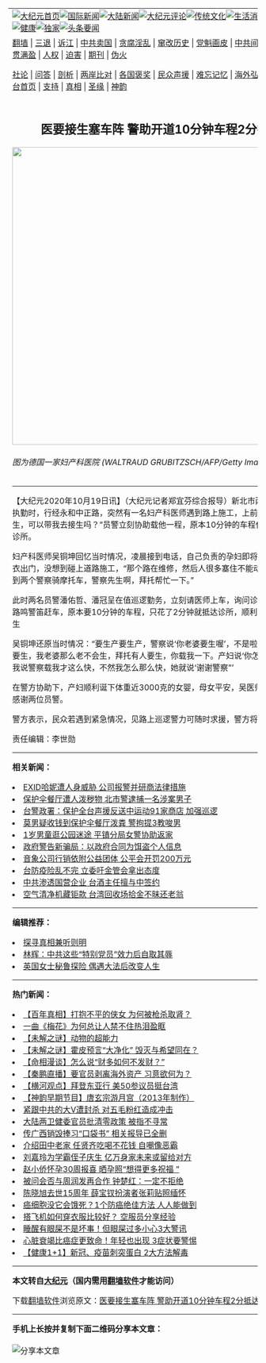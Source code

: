 <a name="1" id="1" target="_blank"></a><span id="1"></span>
<table align=center border="0"><tr><td colspan="2" VALIGN=TOP><a href="https://github.com/hoxgwd311/djy/blob/master/gb/nf1351518.md#1"><img src="https://raw.githubusercontent.com/hoxgwd311/www/master/t/djy/1.jpg" title="大纪元首页" alt="大纪元首页"></a><a href="https://github.com/hoxgwd311/djy/blob/master/gb/n24hr.md#1"><img src="https://raw.githubusercontent.com/hoxgwd311/www/master/t/djy/3.jpg" title="国际新闻" alt="国际新闻"></a><a href="https://github.com/hoxgwd311/djy/blob/master/gb/nsc413.md#1"><img src="https://raw.githubusercontent.com/hoxgwd311/www/master/t/djy/4.jpg" title="大陆新闻" alt="大陆新闻"></a><a href="https://github.com/hoxgwd311/djy/blob/master/gb/news392.md#1"><img src="https://raw.githubusercontent.com/hoxgwd311/www/master/t/djy/5.jpg" title="大纪元评论" alt="大纪元评论"></a><a href="https://github.com/hoxgwd311/djy/blob/master/gb/news2007.md#1"><img src="https://raw.githubusercontent.com/hoxgwd311/www/master/t/djy/6.jpg" title="传统文化" alt="传统文化"></a><a href="https://github.com/hoxgwd311/djy/blob/master/gb/news2008.md#1"><img src="https://raw.githubusercontent.com/hoxgwd311/www/master/t/djy/7.jpg" title="生活消费" alt="生活消费"></a><a href="https://github.com/hoxgwd311/djy/blob/master/gb/ncyule.md#1"><img src="https://raw.githubusercontent.com/hoxgwd311/www/master/t/djy/8.jpg" title="娱乐休闲" alt="娱乐休闲"></a><a href="https://github.com/hoxgwd311/djy/blob/master/gb/nsc1002.md#1"><img src="https://raw.githubusercontent.com/hoxgwd311/www/master/t/djy/9.jpg" title="健康" alt="健康"></a><a href="https://github.com/hoxgwd311/djy/blob/master/gb/nf6092.md#1"><img src="https://raw.githubusercontent.com/hoxgwd311/www/master/t/djy/10a.jpg" title="独家" alt="独家"></a><a href="https://github.com/hoxgwd311/djy/blob/master/gb/nf4514.md#1"><img src="https://raw.githubusercontent.com/hoxgwd311/www/master/t/djy/12a.jpg" title="头条要闻" alt="头条要闻"></a></td></tr>
<tr><td colspan="2" VALIGN=TOP><a target="_blank" href="https://github.com/hoxgwd311/www/blob/master/README.md?zsrh#1">翻墙</a> | <a target="_blank" href="https://github.com/hoxgwd311/djy/blob/master/gb/nf5657.md#1">三退</a> | <a target="_blank" href="https://github.com/hoxgwd311/djy/blob/master/gb/nf6124.md#1">诉江</a> | <a target="_blank" href="https://github.com/hoxgwd311/djy/blob/master/gb/nf1176117.md#1">中共卖国</a> | <a target="_blank" href="https://github.com/hoxgwd311/djy/blob/master/gb/nf5773.md#1">贪腐淫乱</a> | <a target="_blank" href="https://github.com/hoxgwd311/djy/blob/master/gb/nf1176115.md#1">窜改历史</a> | <a target="_blank" href="https://github.com/hoxgwd311/djy/blob/master/gb/nf1176107.md#1">党魁画皮</a> | <a target="_blank" href="https://github.com/hoxgwd311/djy/blob/master/gb/nf1320400.md#1">中共间谍</a> | <a target="_blank" href="https://github.com/hoxgwd311/djy/blob/master/gb/nf1176114.md#1">破坏传统</a> | <a target="_blank" href="https://github.com/hoxgwd311/ntdtv/blob/master/gb/prog447_1.md#1">恶贯满盈</a> | <a target="_blank" href="https://github.com/hoxgwd311/djy/blob/master/gb/ncid278.md#1">人权</a> | <a target="_blank" href="https://github.com/hoxgwd311/djy/blob/master/gb/nf1176111.md#1">迫害</a> | <a target="_blank" href="https://gitlab.com/szzdlab/mh-qikan/blob/master/README.md#1">期刊</a> | <a target="_blank" href="https://github.com/hoxgwd311/djy/blob/master/gb/nf5562.md#1">伪火</a></p><p><a target="_blank" href="https://github.com/hoxgwd311/djy/blob/master/gb/9p.md#1">社论</a> | <a target="_blank" href="https://github.com/hoxgwd311/djy/blob/master/gb/nf4378.md#1">问答</a> | <a target="_blank" href="https://github.com/hoxgwd311/djy/blob/master/gb/nf5792.md#1">剖析</a> | <a target="_blank" href="https://github.com/hoxgwd311/djy/blob/master/gb/nf5735.md#1">两岸比对</a> | <a target="_blank" href="https://github.com/hoxgwd311/djy/blob/master/gb/nf6119.md#1">各国褒奖</a> | <a target="_blank" href="https://github.com/hoxgwd311/djy/blob/master/gb/nf6120.md#1">民众声援</a> | <a target="_blank" href="https://github.com/hoxgwd311/djy/blob/master/gb/nf1188594.md#1">难忘记忆</a> | <a target="_blank" href="https://github.com/hoxgwd311/djy/blob/master/gb/nf3180.md#1">海外弘传</a> | <a target="_blank" href="https://github.com/hoxgwd311/djy/blob/master/gb/nf5410.md#1">万人上访</a> | <a target="_blank" href="https://github.com/hoxgwd311/www/blob/master/README.md?zsrh#1">平台首页</a> | <a target="_blank" href="https://github.com/hoxgwd311/djy/blob/master/gb/nf4386.md#1">支持</a> | <a target="_blank" href="https://github.com/hoxgwd311/djy/blob/master/gb/nf4389.md#1">真相</a> | <a target="_blank" href="https://github.com/hoxgwd311/djy/blob/master/gb/nf5790.md#1">圣缘</a> | <a target="_blank" href="https://github.com/hoxgwd311/djy/blob/master/gb/nf4786.md#1">神韵</a></td></tr>
<tr><td VALIGN=TOP width="626"><h2 align=center>医要接生塞车阵 警助开道10分钟车程2分抵达</h2>
<img width="600" src="https://i.epochtimes.com/assets/uploads/2013/10/1304110155342133-600x400.jpg" />
<h6>图为德国一家妇产科医院 (WALTRAUD GRUBITZSCH/AFP/Getty Images)
</h6>
<hr>
<p>【大纪元2020年10月19日讯】（大纪元记者郑宜芬综合报导）<ahref="https://github.com/hoxgwd311/djy/blob/master/gb/tag/%E6%96%B0%E5%8C%97%E5%B8%82.md#1">新北市</a>两名员警17日执勤时，行经永和中正路，突然有一名<ahref="https://github.com/hoxgwd311/djy/blob/master/gb/tag/%E5%A6%87%E4%BA%A7%E7%A7%91.md#1">妇产科</a>医师遇到路上施工，上前求援：“我是<ahref="https://github.com/hoxgwd311/djy/blob/master/gb/tag/%E5%8C%BB%E7%94%9F.md#1">医生</a>，可以带我去<ahref="https://github.com/hoxgwd311/djy/blob/master/gb/tag/%E6%8E%A5%E7%94%9F.md#1">接生</a>吗？”员警立刻协助载他一程，原本10分钟的车程仅2分钟就抵达诊所。</p>
<p><ahref="https://github.com/hoxgwd311/djy/blob/master/gb/tag/%E5%A6%87%E4%BA%A7%E7%A7%91.md#1">妇产科</a>医师吴铜坤回忆当时情况，凌晨接到电话，自己负责的孕妇即将生产，随即更衣出门，没想到碰上道路施工，“那个路在维修，然后人很多塞住不能动，刚好旁边看到两个<ahref="https://github.com/hoxgwd311/djy/blob/master/gb/tag/%E8%AD%A6%E5%AF%9F.md#1">警察</a>骑摩托车，警察先生啊，拜托帮忙一下。”</p>
<p>此时两名员警潘佑哲、潘冠呈在值巡逻勤务，立刻请医师上车，询问诊所地址后，一路鸣警笛赶车，原本要10分钟的车程，只花了2分钟就抵达诊所，顺利为孕妇进行<ahref="https://github.com/hoxgwd311/djy/blob/master/gb/tag/%E6%8E%A5%E7%94%9F.md#1">接生</a></p>
<p>吴铜坤还原当时情况：“要生产要生产，<ahref="https://github.com/hoxgwd311/djy/blob/master/gb/tag/%E8%AD%A6%E5%AF%9F.md#1">警察</a>说‘你老婆要生喔’，不是啦，不是我老婆要生，我老婆那么老不会生，拜托有人要生，你载我一下。产妇说‘你怎么这么快’，我说警察载我才这么快，不然我怎么那么快，她就说‘谢谢警察”’</p>
<p>在警方协助下，产妇顺利诞下体重近3000克的女婴，母女平安，吴医师和孕妇都很感谢两位员警。</p>
<p>警方表示，民众若遇到紧急情况，见路上巡逻警力可随时求援，警方将会全力协助。</p>
<p>责任编辑：李世勋</p>

<hr>


<strong>相关新闻：</strong>
<li><a href="https://github.com/hoxgwd311/djy/blob/master/gb/20/10/16/n12479891.md#1">EXID哈妮遭人身威胁 公司报警并研商法律措施</a></li>
<li><a href="https://github.com/hoxgwd311/djy/blob/master/gb/20/10/17/n12482150.md#1">保护伞餐厅遭人泼秽物 北市警逮捕一名涉案男子</a></li>
<li><a href="https://github.com/hoxgwd311/djy/blob/master/gb/20/10/17/n12482480.md#1">台警政署：保护全台声援反送中运动91家商店 加强巡逻</a></li>
<li><a href="https://github.com/hoxgwd311/djy/blob/master/gb/20/10/17/n12482870.md#1">莫男疑收钱到保护伞餐厅泼粪 警拘提3教唆男</a></li>
<li><a href="https://github.com/hoxgwd311/djy/blob/master/gb/20/10/18/n12484035.md#1">1岁男童逛公园迷途 平镇分局女警协助返家</a></li>
<li><a href="https://github.com/hoxgwd311/djy/blob/master/gb/20/10/18/n12484910.md#1">政府警告新骗局：以政府合同为饵盗个人信息</a></li>
<li><a href="https://github.com/hoxgwd311/djy/blob/master/gb/22/5/19/n13740907.md#1">音象公司行销依附公益团体 公平会开罚200万元</a></li>
<li><a href="https://github.com/hoxgwd311/djy/blob/master/gb/22/5/18/n13740040.md#1">台防疫险乱不完 立委吁金管会拿出态度</a></li>
<li><a href="https://github.com/hoxgwd311/djy/blob/master/gb/22/5/16/n13738570.md#1">中共渗透国营企业 台酒主任擅与中签约</a></li>
<li><a href="https://github.com/hoxgwd311/djy/blob/master/gb/22/5/14/n13736543.md#1">空气清净机藏钜款 台湾回收场拾金不昧还老翁</a></li>
<hr>


<strong>编辑推荐：</strong>
<li><a href="https://github.com/ychojm359/djy/blob/master/gb/11/6/17/n3289382.md?dfh#1" target="_blank">探寻真相兼听则明</a></li><li><a href="https://github.com/tsiac2612/djy/blob/master/gb/19/3/2/n11084381.md#1" target="_blank">林辉：中共这些“特别党员”效力后自取其辱</a></li><li><a href="https://github.com/tsiac2612/djy/blob/master/gb/19/9/2/n11494526.md#1" target="_blank">英国女士秘鲁探险 偶遇大法后改变人生</a></li>
<hr>

<strong>热门新闻：</strong>
<li><a href="https://github.com/hoxgwd311/djy/blob/master/gb/22/4/20/n13716382.md#1">【百年真相】打抱不平的侠女 为何被枪杀取肾？</a></li>
<li><a href="https://github.com/hoxgwd311/djy/blob/master/gb/22/5/15/n13737123.md#1">一曲《梅花》为何总让人禁不住热泪盈眶</a></li>
<li><a href="https://github.com/hoxgwd311/djy/blob/master/gb/22/5/16/n13738009.md#1">【未解之谜】动物的超能力</a></li>
<li><a href="https://github.com/hoxgwd311/djy/blob/master/gb/22/5/13/n13734962.md#1">【未解之谜】霍皮预言“大净化” 毁灭与希望同在？</a></li>
<li><a href="https://github.com/hoxgwd311/djy/blob/master/gb/22/5/4/n13726629.md#1">【命相漫谈】怎么说“财多如何不发财？”</a></li>
<li><a href="https://github.com/hoxgwd311/djy/blob/master/gb/22/5/19/n13741091.md#1">【秦鹏直播】要官员剥离海外资产 习意欲何为？</a></li>
<li><a href="https://github.com/hoxgwd311/djy/blob/master/gb/22/5/19/n13741104.md#1">【横河观点】拜登东亚行 美50参议员挺台湾</a></li>
<li><a href="https://github.com/hoxgwd311/djy/blob/master/gb/22/5/19/n13741045.md#1">【神韵早期节目】唐玄宗游月宫（2013年制作）</a></li>
<li><a href="https://github.com/hoxgwd311/djy/blob/master/gb/22/5/18/n13740226.md#1">紧跟中共的大V遭封杀 对五毛粉红造成冲击</a></li>
<li><a href="https://github.com/hoxgwd311/djy/blob/master/gb/22/5/18/n13739710.md#1">大陆两卫健委官员批清零政策  被指不寻常</a></li>
<li><a href="https://github.com/hoxgwd311/djy/blob/master/gb/22/5/18/n13740103.md#1">传广西销毁捧习“口袋书” 相关报导已全删</a></li>
<li><a href="https://github.com/hoxgwd311/djy/blob/master/gb/22/5/18/n13739984.md#1">介绍田中老家 任贤齐吃喝不花钱 自嘲像恶霸</a></li>
<li><a href="https://github.com/hoxgwd311/djy/blob/master/gb/22/5/17/n13739409.md#1">刘嘉玲为学霸侄子庆生 亿万身家未来或留给对方</a></li>
<li><a href="https://github.com/hoxgwd311/djy/blob/master/gb/22/5/18/n13739664.md#1">赵小侨怀孕30周报喜 晒孕照“想得更多祝福 ”</a></li>
<li><a href="https://github.com/hoxgwd311/djy/blob/master/gb/22/5/18/n13740144.md#1">被问会否与周润发再合作 钟楚红：一定不拒绝</a></li>
<li><a href="https://github.com/hoxgwd311/djy/blob/master/gb/22/5/17/n13739444.md#1">陈晓旭去世15周年 薛宝钗扮演者张莉贴照缅怀</a></li>
<li><a href="https://github.com/hoxgwd311/djy/blob/master/gb/22/5/17/n13739418.md#1">癌细胞没它会饿死？1个防癌绝佳方法 人人能做到</a></li>
<li><a href="https://github.com/hoxgwd311/djy/blob/master/gb/22/5/18/n13739808.md#1">搭飞机如何穿衣服比较好？ 空服员分享经验</a></li>
<li><a href="https://github.com/hoxgwd311/djy/blob/master/gb/22/5/11/n13733128.md#1">睡醒有眼屎不是坏事！但眼屎过多小心3大警讯</a></li>
<li><a href="https://github.com/hoxgwd311/djy/blob/master/gb/22/5/13/n13735397.md#1">心脏衰竭比癌症更致命！年轻也出现 3症状要警惕</a></li>
<li><a href="https://github.com/hoxgwd311/djy/blob/master/gb/22/5/16/n13738702.md#1">【健康1+1】新冠、疫苗刺突蛋白 2大方法解毒</a></li>
<hr>

<strong>本文转自<a href="https://www.epochtimes.com">大纪元</a>（国内需用<a href="https://github.com/hoxgwd311/www/blob/master/README.md#8">翻墙软件</a>才能访问）</strong><p>下载<a href="https://github.com/hoxgwd311/www/blob/master/README.md#8">翻墙软件</a>浏览原文：<a href="https://www.epochtimes.com/gb/20/10/19/n12486121.htm">医要接生塞车阵 警助开道10分钟车程2分抵达</a></p><hr>

<strong>手机上长按并复制下面二维码分享本文章：</strong><br><br><img src="https://chart.apis.google.com/chart?cht=qr&chs=240x240&choe=UTF-8&chld=M|2&chl=https://github.com/hoxgwd311/djy/blob/master/gb/20/10/19/n12486121.md%231" title="分享本文章"></td><td VALIGN=TOP><a href="https://github.com/hoxgwd311/djy/blob/master/gb/16/1/21/n4622075.md?dfh#1" target="_blank"><img src="https://raw.githubusercontent.com/hoxgwd311/djy/master/gb/300/wei-f1.jpg" title="中共的伪火骗局"  alt="中共的伪火骗局"></a><br><a href="https://github.com/hoxgwd311/www/blob/master/README.md?dfh#9" target="_blank"><img src="https://raw.githubusercontent.com/hoxgwd311/djy/master/gb/300/yong-h.jpg" title="永恒的见证"  alt="永恒的见证"></a><br><a href="https://github.com/hoxgwd311/djy/blob/master/gb/13/9/29/n3974789.md?dfh#1" target="_blank"><img src="https://raw.githubusercontent.com/hoxgwd311/djy/master/gb/300/shang-lnz.jpg" title="善良女子被中共投男牢"  alt="善良女子被中共投男牢"></a><br><a href="https://github.com/hoxgwd311/djy/blob/master/gb/16/3/16/n4663449.md?dfh#1" target="_blank"><img src="https://raw.githubusercontent.com/hoxgwd311/djy/master/gb/300/huo-z3.jpg" title="警卫目击活摘器官"  alt="警卫目击活摘器官"></a><br><a href="https://github.com/hoxgwd311/djy/blob/master/gb/16/8/7/n8177641.md?dfh#1" target="_blank"><img src="https://raw.githubusercontent.com/hoxgwd311/djy/master/gb/300/huo-z4.jpg" title="证人描述活摘恐怖"  alt="证人描述活摘恐怖"></a><br><a href="https://github.com/hoxgwd311/djy/blob/master/gb/10/4/19/n2881569.md?dfh#1" target="_blank"><img src="https://raw.githubusercontent.com/hoxgwd311/djy/master/gb/300/huo-z1.jpg" title="揭开活摘器官黑幕"  alt="揭开活摘器官黑幕"></a><br><a href="https://github.com/hoxgwd311/djy/blob/master/gb/10/11/7/n3077476.md?dfh#1" target="_blank"><img src="https://raw.githubusercontent.com/hoxgwd311/djy/master/gb/300/ma-ks.jpg" title="马克思的成魔之路"  alt="马克思的成魔之路"></a><br><a href="https://github.com/hoxgwd311/djy/blob/master/gb/14/6/9/n4173977.md?dfh#1" target="_blank"><img src="https://raw.githubusercontent.com/hoxgwd311/djy/master/gb/300/chang-zs.jpg" title="藏字石 蕴天机"  alt="藏字石 蕴天机"></a><br><a href="https://github.com/hoxgwd311/djy/blob/master/gb/18/5/10/n10381511.md?dfh#1" target="_blank"><img src="https://raw.githubusercontent.com/hoxgwd311/djy/master/gb/300/st1.jpg" title="关注三亿人三退"  alt="关注三亿人三退"></a><br><a href="https://github.com/hoxgwd311/djy/blob/master/gb/18/3/21/n10237682.md?dfh#1" target="_blank"><img src="https://raw.githubusercontent.com/hoxgwd311/djy/master/gb/300/jie-t.jpg" title="解体中共复兴中华"  alt="解体中共复兴中华"></a><br><a href="https://github.com/hoxgwd311/djy/blob/master/gb/9/2/9/n2422991.md?dfh#1" target="_blank"><img src="https://raw.githubusercontent.com/hoxgwd311/djy/master/gb/300/gao-zs.jpg" title="中共迫害良心律师"  alt="中共迫害良心律师"></a><br><a href="https://github.com/hoxgwd311/djy/blob/master/gb/18/12/9/n10900044.md?dfh#1" target="_blank"><img src="https://raw.githubusercontent.com/hoxgwd311/djy/master/gb/300/sj1.jpg" title="三百多万人举报江泽民"  alt="三百多万人举报江泽民"></a><br><a href="https://github.com/hoxgwd311/djy/blob/master/gb/18/8/28/n10672014.md?dfh#1" target="_blank"><img src="https://raw.githubusercontent.com/hoxgwd311/djy/master/gb/300/sj2.jpg" title="这些官员为何起诉江泽民"  alt="这些官员为何起诉江泽民"></a><br><a href="https://github.com/hoxgwd311/djy/blob/master/gb/8/12/18/n2367165.md?dfh#1" target="_blank"><img src="https://raw.githubusercontent.com/hoxgwd311/djy/master/gb/300/liangan.jpg" title="海峡两岸的强烈对比"  alt="海峡两岸的强烈对比"></a><br><a href="https://github.com/hoxgwd311/djy/blob/master/gb/15/12/10/n4593139.md?dfh#1" target="_blank"><img src="https://raw.githubusercontent.com/hoxgwd311/djy/master/gb/300/jia-ndzl.jpg" title="加拿大总理的贺信"  alt="加拿大总理的贺信"></a><br><a href="https://github.com/hoxgwd311/djy/blob/master/gb/11/6/17/n3289382.md?dfh#1" target="_blank"><img src="https://raw.githubusercontent.com/hoxgwd311/djy/master/gb/300/xiao-wd.jpg" title="探寻真相兼听则明"  alt="探寻真相兼听则明"></a><br><a href="https://github.com/hoxgwd311/djy/blob/master/gb/18/10/27/n10812623.md?dfh#1" target="_blank"><img src="https://raw.githubusercontent.com/hoxgwd311/djy/master/gb/300/yindu.jpg" title="印度媒体报道东方"  alt="印度媒体报道东方"></a><br><a href="https://github.com/hoxgwd311/djy/blob/master/gb/18/6/9/n10469652.md?dfh#1" target="_blank"><img src="https://raw.githubusercontent.com/hoxgwd311/djy/master/gb/300/xie-j.jpg" title="不一样的海外校园"  alt="不一样的海外校园"></a><br><a href="https://github.com/hoxgwd311/djy/blob/master/gb/7/4/5/n1669415.md?dfh#1" target="_blank"><img src="https://raw.githubusercontent.com/hoxgwd311/djy/master/gb/300/li-up.jpg" title="从大师到徒弟的传奇"  alt="从大师到徒弟的传奇"></a><br><a href="https://github.com/hoxgwd311/djy/blob/master/gb/17/5/26/n9191512.md?dfh#1" target="_blank"><img src="https://raw.githubusercontent.com/hoxgwd311/djy/master/gb/300/zfl2.jpg" title="亿万人与东方一本奇书"  alt="亿万人与东方一本奇书"></a><br><a href="https://github.com/hoxgwd311/djy/blob/master/gb/13/11/27/n4020290.md?dfh#1" target="_blank"><img src="https://raw.githubusercontent.com/hoxgwd311/djy/master/gb/300/zhen-h.jpg" title="大陆见不到的震撼场面"  alt="大陆见不到的震撼场面"></a><br><a href="https://github.com/hoxgwd311/djy/blob/master/gb/15/7/17/n4482910.md?dfh#1" target="_blank"><img src="https://raw.githubusercontent.com/hoxgwd311/djy/master/gb/300/dalu-sk.jpg" title="人心向善 大陆当初盛况"  alt="人心向善 大陆当初盛况"></a><br><a href="https://github.com/hoxgwd311/djy/blob/master/gb/19/1/5/n10955468.md?dfh#1" target="_blank"><img src="https://raw.githubusercontent.com/hoxgwd311/djy/master/gb/300/zfl1.jpg" title="追寻真理 这书讲什么"  alt="追寻真理 这书讲什么"></a><br><a href="https://github.com/hoxgwd311/www/blob/master/README.md?dfh#1" target="_blank"><img src="https://raw.githubusercontent.com/hoxgwd311/djy/master/gb/300/fq1.jpg" title="下载免费翻墙软件"  alt="下载免费翻墙软件"></a><br></td></tr></table>
